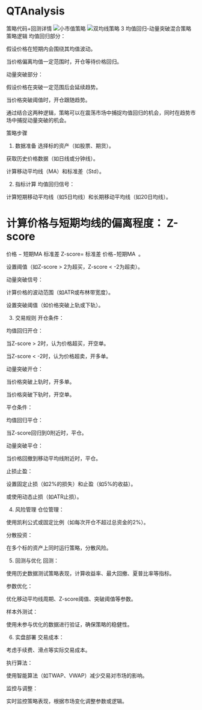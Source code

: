 # QTAnalysis
策略代码+回测详情
![小市值策略](https://github.com/user-attachments/assets/0589dcd1-0544-4b26-b393-d99fcd307714)
![双均线策略](https://github.com/user-attachments/assets/2cbf2cde-055e-48ad-8f4e-cfe4d39990b5)
3 
均值回归-动量突破混合策略
策略逻辑
均值回归部分：

假设价格在短期内会围绕其均值波动。

当价格偏离均值一定范围时，开仓等待价格回归。

动量突破部分：

假设价格在突破一定范围后会延续趋势。

当价格突破阈值时，开仓跟随趋势。

通过结合这两种逻辑，策略可以在震荡市场中捕捉均值回归的机会，同时在趋势市场中捕捉动量突破的机会。

策略步骤
1. 数据准备
选择标的资产（如股票、期货）。

获取历史价格数据（如日线或分钟线）。

计算移动平均线（MA）和标准差（Std）。

2. 指标计算
均值回归信号：

计算短期移动平均线（如5日均线）和长期移动平均线（如20日均线）。

计算价格与短期均线的偏离程度：
Z-score
=
价格
−
短期MA
标准差
Z-score= 
标准差
价格−短期MA
​
 。

设置阈值（如Z-score > 2为超买，Z-score < -2为超卖）。

动量突破信号：

计算价格的波动范围（如ATR或布林带宽度）。

设置突破阈值（如价格突破上轨或下轨）。

3. 交易规则
开仓条件：

均值回归开仓：

当Z-score > 2时，认为价格超买，开空单。

当Z-score < -2时，认为价格超卖，开多单。

动量突破开仓：

当价格突破上轨时，开多单。

当价格突破下轨时，开空单。

平仓条件：

均值回归平仓：

当Z-score回归到0附近时，平仓。

动量突破平仓：

当价格回撤到移动平均线附近时，平仓。

止损止盈：

设置固定止损（如2%的损失）和止盈（如5%的收益）。

或使用动态止损（如ATR止损）。

4. 风险管理
仓位管理：

使用凯利公式或固定比例（如每次开仓不超过总资金的2%）。

分散投资：

在多个标的资产上同时运行策略，分散风险。

5. 回测与优化
回测：

使用历史数据测试策略表现，计算收益率、最大回撤、夏普比率等指标。

参数优化：

优化移动平均线周期、Z-score阈值、突破阈值等参数。

样本外测试：

使用未参与优化的数据进行验证，确保策略的稳健性。

6. 实盘部署
交易成本：

考虑手续费、滑点等实际交易成本。

执行算法：

使用智能算法（如TWAP、VWAP）减少交易对市场的影响。

监控与调整：

实时监控策略表现，根据市场变化调整参数或逻辑。
